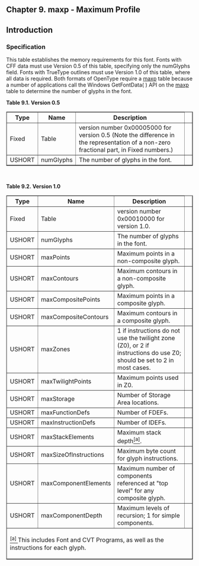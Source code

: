 <div xmlns="http://www.w3.org/1999/xhtml" role="" class="chapter"><div class="titlepage"><div><div><h2 class="title"><a name="chapter.maxp"></a>Chapter 9. maxp - Maximum Profile</h2></div></div></div><div role="fragment" class="section"><div class="titlepage"><div><div><h2 class="title" style="clear: both"><a name="idm80799759184"></a>Introduction</h2></div></div></div><div role="specification" class="section"><div class="titlepage"><div><div><h3 class="title"><a name="section.9.1.1"></a>Specification</h3></div></div></div><p role="">This table establishes the memory requirements for this
          font. Fonts with CFF data must use Version 0.5 of this
          table, specifying only the numGlyphs field. Fonts with
          TrueType outlines must use Version 1.0 of this table, where
          all data is required. Both formats of OpenType require a
          <a role="" class="link" href="chapter.maxp.html" title="Chapter 9. maxp - Maximum Profile">maxp</a> table because a number of
          applications call the Windows GetFontData( ) API on the
          <a role="" class="link" href="chapter.maxp.html" title="Chapter 9. maxp - Maximum Profile">maxp</a> table to determine the number of
          glyphs in the font.</p><div class="table"><a name="idm80799755296"></a><p class="title"><strong>Table 9.1. Version 0.5</strong></p><div class="table-contents"><table role="" class="table" summary="Version 0.5" border="1"><colgroup><col/><col/><col/><col/></colgroup><thead><tr><th role="">Type</th><th role="">Name</th><th role="">Description</th><td class="auto-generated"> </td></tr></thead><tbody><tr><td role="">Fixed</td><td role="">Table</td><td role="">version number 0x00005000 for version 0.5
              (Note the difference in the representation of a non-zero
              fractional part, in Fixed numbers.) </td><td class="auto-generated"> </td></tr><tr><td role="">USHORT</td><td role="">numGlyphs</td><td role="">The number of glyphs in the
              font.</td><td class="auto-generated"> </td></tr></tbody></table></div></div><br class="table-break"/><div class="table"><a name="idm80799749872"></a><p class="title"><strong>Table 9.2. Version 1.0</strong></p><div class="table-contents"><table role="" class="table" summary="Version 1.0" border="1"><colgroup><col/><col/><col/><col/></colgroup><thead><tr><th role="">Type</th><th role="">Name</th><th role="">Description</th><td class="auto-generated"> </td></tr></thead><tbody><tr><td role="">Fixed</td><td role="">Table</td><td role="">version number 0x00010000 for version
              1.0.</td><td class="auto-generated"> </td></tr><tr><td role="">USHORT</td><td role="">numGlyphs</td><td role="">The number of glyphs in the
              font.</td><td class="auto-generated"> </td></tr><tr><td role="">USHORT</td><td role="">maxPoints</td><td role="">Maximum points in a non-composite
              glyph.</td><td class="auto-generated"> </td></tr><tr><td role="">USHORT</td><td role="">maxContours</td><td role="">Maximum contours in a non-composite
              glyph.</td><td class="auto-generated"> </td></tr><tr><td role="">USHORT</td><td role="">maxCompositePoints</td><td role="">Maximum points in a composite
              glyph.</td><td class="auto-generated"> </td></tr><tr><td role="">USHORT</td><td role="">maxCompositeContours</td><td role="">Maximum contours in a composite
              glyph.</td><td class="auto-generated"> </td></tr><tr><td role="">USHORT</td><td role="">maxZones</td><td role="">1 if instructions do not use the twilight
              zone (Z0), or 2 if instructions do use Z0; should be set
              to 2 in most cases.</td><td class="auto-generated"> </td></tr><tr><td role="">USHORT</td><td role="">maxTwilightPoints</td><td role="">Maximum points used in Z0.</td><td class="auto-generated"> </td></tr><tr><td role="">USHORT</td><td role="">maxStorage</td><td role="">Number of Storage Area locations.
            </td><td class="auto-generated"> </td></tr><tr><td role="">USHORT</td><td role="">maxFunctionDefs</td><td role="">Number of FDEFs.</td><td class="auto-generated"> </td></tr><tr><td role="">USHORT</td><td role="">maxInstructionDefs</td><td role="">Number of IDEFs.</td><td class="auto-generated"> </td></tr><tr><td role="">USHORT</td><td role="">maxStackElements</td><td role="">Maximum stack depth<a href="#ftn.idm80799729744" class="footnote" id="idm80799729744"><sup class="footnote">[a]</sup></a>.</td><td class="auto-generated"> </td></tr><tr><td role="">USHORT</td><td role="">maxSizeOfInstructions</td><td role="">Maximum byte count for glyph
              instructions.</td><td class="auto-generated"> </td></tr><tr><td role="">USHORT</td><td role="">maxComponentElements</td><td role="">Maximum number of components referenced at
              "top level" for any composite glyph.</td><td class="auto-generated"> </td></tr><tr><td role="">USHORT</td><td role="">maxComponentDepth</td><td role="">Maximum levels of recursion; 1 for simple
              components.</td><td class="auto-generated"> </td></tr></tbody><tbody class="footnotes"><tr><td colspan="4"><div id="ftn.idm80799729744" role="" class="footnote"><p role=""><a href="#idm80799729744" class="para"><sup class="para">[a] </sup></a>This includes Font and CVT Programs, as well as
                  the instructions for each glyph.</p></div></td></tr></tbody></table></div></div><br class="table-break"/></div></div></div>